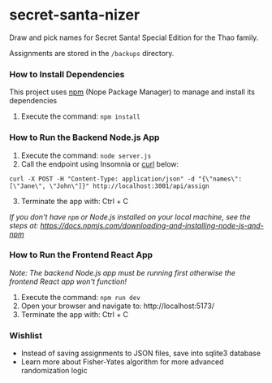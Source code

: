 # secret-santa-nizer
Draw and pick names for Secret Santa! Special Edition for the Thao family.

Assignments are stored in the `/backups` directory.

### How to Install Dependencies
This project uses [npm](https://www.npmjs.com/) (Nope Package Manager) to manage and install its dependencies
1) Execute the command: `npm install`

### How to Run the Backend Node.js App
1) Execute the command: `node server.js`
2) Call the endpoint using Insomnia or [curl](https://curl.se/) below:
```
curl -X POST -H "Content-Type: application/json" -d "{\"names\": [\"Jane\", \"John\"]}" http://localhost:3001/api/assign
```
3) Terminate the app with: Ctrl + C   

_If you don't have `npm` or Node.js installed on your local machine, see the steps at: https://docs.npmjs.com/downloading-and-installing-node-js-and-npm_

### How to Run the Frontend React App
_Note: The backend Node.js app must be running first otherwise the frontend React app won't function!_

1) Execute the command: `npm run dev`
2) Open your browser and navigate to: http://localhost:5173/
3) Terminate the app with: Ctrl + C

### Wishlist
* Instead of saving assignments to JSON files, save into sqlite3 database
* Learn more about Fisher-Yates algorithm for more advanced randomization logic
